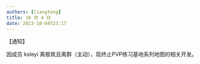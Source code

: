 ```yaml
---
authors: [liangtong]
title: 10 月 4 日
date: 2023-10-04T23:17
---
```


【通知】

因成员 ksleyi 离极筑且离群（主动），现终止PVP练习基地系列地图的相关开发。
